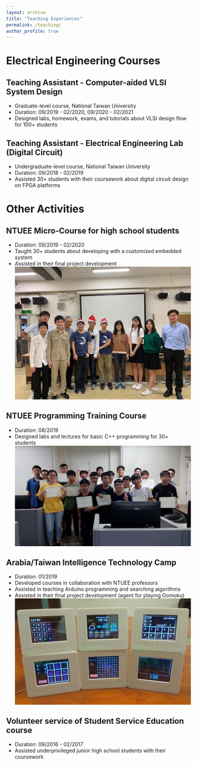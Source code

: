 ```yaml
---
layout: archive
title: "Teaching Experiences"
permalink: /teaching/
author_profile: true
---
```


# Electrical Engineering Courses
## Teaching Assistant - Computer-aided VLSI System Design
* Graduate-level course, National Taiwan University
* Duration: 09/2019 - 02/2020, 09/2020 - 02/2021
* Designed labs, homework, exams, and tutorials about VLSI design flow for 100+ students

## Teaching Assistant - Electrical Engineering Lab (Digital Circuit)
* Undergraduate-level course, National Taiwan University
* Duration: 09/2018 - 02/2019
* Assisted 30+ students with their coursework about digital circuit design on FPGA platforms

# Other Activities
## NTUEE Micro-Course for high school students
* Duration: 09/2019 - 02/2020
* Taught 30+ students about developing with a customized embedded system
* Assisted in their final project development <br/>
<img src='/images/Teach-micro.jpg' width='600' > <br/>

## NTUEE Programming Training Course
* Duration: 08/2019
* Designed labs and lectures for basic C++ programming for 30+ students <br/>
<img src='/images/Teach-cpp.jpg' width='600' > <br/>

## Arabia/Taiwan Intelligence Technology Camp
* Duration: 01/2019
* Developed courses in collaboration with NTUEE professors
* Assisted in teaching Arduino programming and searching algorithms
* Assisted in their final project development (agent for playing Gomoku) <br/>
<img src='/images/Teach-arabia.jpg' width='600' > <br/>

## Volunteer service of Student Service Education course
* Duration: 09/2016 - 02/2017
* Assisted underprivileged junior high school students with their coursework <br/>

<!--
{% include base_path %}

{% for post in site.teaching reversed %}
  {% include archive-single.html %}
{% endfor %}
-->